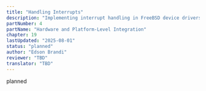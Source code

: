 ```yaml
---
title: "Handling Interrupts"
description: "Implementing interrupt handling in FreeBSD device drivers"
partNumber: 4
partName: "Hardware and Platform-Level Integration"
chapter: 19
lastUpdated: "2025-08-01"
status: "planned"
author: "Edson Brandi"
reviewer: "TBD"
translator: "TBD"
---
```


planned
